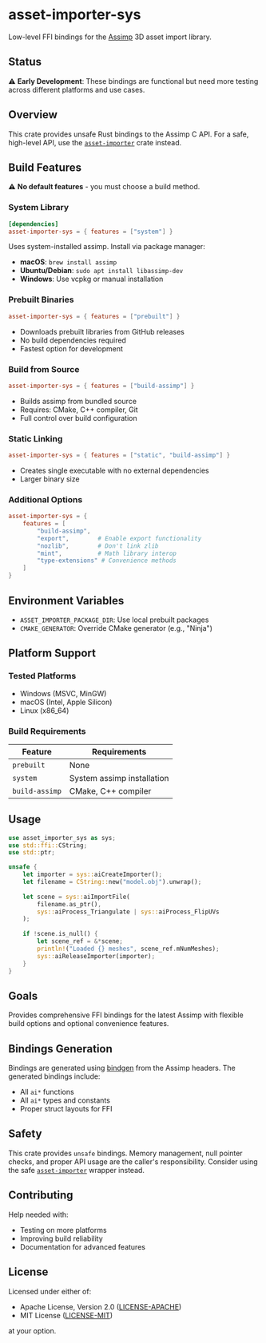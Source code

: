 # asset-importer-sys

Low-level FFI bindings for the [Assimp](https://github.com/assimp/assimp) 3D asset import library.

## Status

⚠️ **Early Development**: These bindings are functional but need more testing across different platforms and use cases.

## Overview

This crate provides unsafe Rust bindings to the Assimp C API. For a safe, high-level API, use the [`asset-importer`](../asset-importer/) crate instead.

## Build Features

⚠️ **No default features** - you must choose a build method.

### System Library
```toml
[dependencies]
asset-importer-sys = { features = ["system"] }
```
Uses system-installed assimp. Install via package manager:
- **macOS**: `brew install assimp`
- **Ubuntu/Debian**: `sudo apt install libassimp-dev`
- **Windows**: Use vcpkg or manual installation

### Prebuilt Binaries
```toml
asset-importer-sys = { features = ["prebuilt"] }
```
- Downloads prebuilt libraries from GitHub releases
- No build dependencies required
- Fastest option for development

### Build from Source
```toml
asset-importer-sys = { features = ["build-assimp"] }
```
- Builds assimp from bundled source
- Requires: CMake, C++ compiler, Git
- Full control over build configuration

### Static Linking
```toml
asset-importer-sys = { features = ["static", "build-assimp"] }
```
- Creates single executable with no external dependencies
- Larger binary size

### Additional Options
```toml
asset-importer-sys = { 
    features = [
        "build-assimp",
        "export",        # Enable export functionality  
        "nozlib",        # Don't link zlib
        "mint",          # Math library interop
        "type-extensions" # Convenience methods
    ]
}
```

## Environment Variables

- `ASSET_IMPORTER_PACKAGE_DIR`: Use local prebuilt packages
- `CMAKE_GENERATOR`: Override CMake generator (e.g., "Ninja")

## Platform Support

### Tested Platforms
- Windows (MSVC, MinGW)
- macOS (Intel, Apple Silicon)
- Linux (x86_64)

### Build Requirements

| Feature | Requirements |
|---------|-------------|
| `prebuilt` | None |
| `system` | System assimp installation |
| `build-assimp` | CMake, C++ compiler |

## Usage

```rust
use asset_importer_sys as sys;
use std::ffi::CString;
use std::ptr;

unsafe {
    let importer = sys::aiCreateImporter();
    let filename = CString::new("model.obj").unwrap();
    
    let scene = sys::aiImportFile(
        filename.as_ptr(),
        sys::aiProcess_Triangulate | sys::aiProcess_FlipUVs
    );
    
    if !scene.is_null() {
        let scene_ref = &*scene;
        println!("Loaded {} meshes", scene_ref.mNumMeshes);
        sys::aiReleaseImporter(importer);
    }
}
```

## Goals

Provides comprehensive FFI bindings for the latest Assimp with flexible build options and optional convenience features.

## Bindings Generation

Bindings are generated using [bindgen](https://github.com/rust-lang/rust-bindgen) from the Assimp headers. The generated bindings include:

- All `ai*` functions
- All `ai*` types and constants
- Proper struct layouts for FFI

## Safety

This crate provides `unsafe` bindings. Memory management, null pointer checks, and proper API usage are the caller's responsibility. Consider using the safe [`asset-importer`](../asset-importer/) wrapper instead.

## Contributing

Help needed with:
- Testing on more platforms
- Improving build reliability
- Documentation for advanced features

## License

Licensed under either of:

- Apache License, Version 2.0 ([LICENSE-APACHE](../LICENSE-APACHE))
- MIT License ([LICENSE-MIT](../LICENSE-MIT))

at your option.
